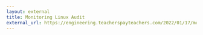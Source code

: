 ```yaml
---
layout: external
title: Monitoring Linux Audit
external_url: https://engineering.teacherspayteachers.com/2022/01/17/monitoring-linux-audit.html
---
```

